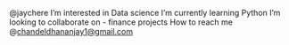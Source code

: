 @jaychere
 I’m interested in Data science 
 I’m currently learning Python
 I’m looking to collaborate on - finance projects
 How to reach me @chandeldhananjay1@gmail.com
